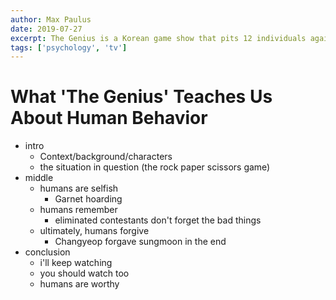 ```yaml
---
author: Max Paulus
date: 2019-07-27
excerpt: The Genius is a Korean game show that pits 12 individuals against… 
tags: ['psychology', 'tv']
---
```


# What 'The Genius' Teaches Us About Human Behavior

* intro
  * Context/background/characters
  * the situation in question (the rock paper scissors game)
* middle
  * humans are selfish
    * Garnet hoarding
  * humans remember
    * eliminated contestants don't forget the bad things
  * ultimately, humans forgive
    * Changyeop forgave sungmoon in the end
* conclusion
  * i'll keep watching
  * you should watch too
  * humans are worthy
